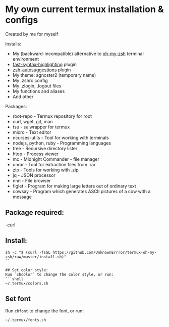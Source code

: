 # My own current termux installation & configs

Created by me for myself

Installs:
* My (backward-incompatible) alternative to [oh-my-zsh](https://github.com/robbyrussell/oh-my-zsh) terminal environment
* [fast-syntax-highlighting](https://github.com/zdharma/fast-syntax-highlighting) plugin
* [zsh-autosuggestions](https://github.com/zsh-users/zsh-autosuggestions) plugin
* My theme: agnoster2 (temporary name)
* My .zshrc config
* My .zlogin, .logout files
* My functions and aliases
* And other

Packages:
* root-repo - Termux repository for root
* curl, wget, git, man
* tsu           - `su` wrapper for termux
* micro         - Text editor
* ncurses-utils - Tool for working with terminals
* nodejs, python, ruby - Programming languages
* tree      - Recursive directory lister
* htop      - Process viewer
* mc        - Midnight Commander - file manager
* unrar     - Tool for extraction files from .rar
* zip       - Tools for working with .zip
* jq        - JSON processor
* nnn       - File browser
* figlet    - Program for making large letters out of ordinary text
* cowsay    - Program which generates ASCII pictures of a cow with a message


## Package required:
-curl

## Install:
```shell
sh -c "$ (curl -fsSL https://github.com/UnknownErrror/termux-oh-my-zsh/raw/master/install.sh)"
``

## Set color style:
Run `chcolor` to change the color style, or run:
```shell
~/.termux/colors.sh
```

## Set font
Run `chfont` to change the font, or run:
```shell
~/.termux/fonts.sh
```
